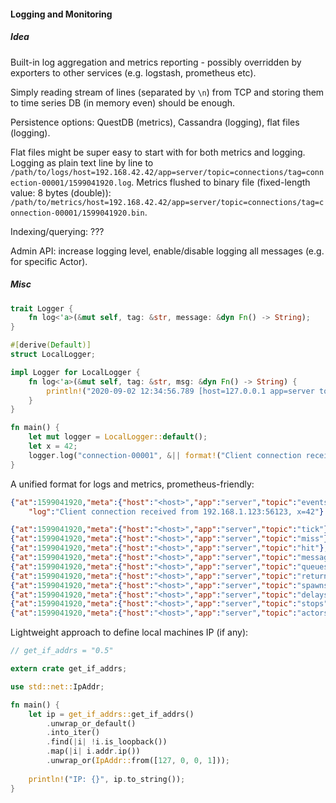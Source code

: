 #### Logging and Monitoring

##### Idea

Built-in log aggregation and metrics reporting - possibly overridden by exporters to other services (e.g. logstash, prometheus etc).

Simply reading stream of lines (separated by `\n`) from TCP and storing them to time series DB (in memory even) should be enough.

Persistence options: QuestDB (metrics), Cassandra (logging), flat files (logging).

Flat files might be super easy to start with for both metrics and logging.
Logging as plain text line by line to `/path/to/logs/host=192.168.42.42/app=server/topic=connections/tag=connection-00001/1599041920.log`.
Metrics flushed to binary file (fixed-length value: 8 bytes (double)): `/path/to/metrics/host=192.168.42.42/app=server/topic=connections/tag=connection-00001/1599041920.bin`.

Indexing/querying: ???

Admin API: increase logging level, enable/disable logging all messages (e.g. for specific Actor).

##### Misc

```rust
trait Logger {
    fn log<'a>(&mut self, tag: &str, message: &dyn Fn() -> String);
}

#[derive(Default)]
struct LocalLogger;

impl Logger for LocalLogger {
    fn log<'a>(&mut self, tag: &str, msg: &dyn Fn() -> String) {
        println!("2020-09-02 12:34:56.789 [host=127.0.0.1 app=server topic=connection tag={}] {}", tag, msg());
    }
}

fn main() {
    let mut logger = LocalLogger::default();
    let x = 42;
    logger.log("connection-00001", &|| format!("Client connection received from 192.168.1.123:56123, x={:?}", x));
}
```

A unified format for logs and metrics, prometheus-friendly:

```json
{"at":1599041920,"meta":{"host":"<host>","app":"server","topic":"events","tag":"connection-00001"},
    "log":"Client connection received from 192.168.1.123:56123, x=42"}
```

```json
{"at":1599041920,"meta":{"host":"<host>","app":"server","topic":"tick"},"val":669207.0}
{"at":1599041920,"meta":{"host":"<host>","app":"server","topic":"miss"},"val":0.0}
{"at":1599041920,"meta":{"host":"<host>","app":"server","topic":"hit"},"val":669207.0}
{"at":1599041920,"meta":{"host":"<host>","app":"server","topic":"messages"},"val":334433.0}
{"at":1599041920,"meta":{"host":"<host>","app":"server","topic":"queues"},"val":334433.0}
{"at":1599041920,"meta":{"host":"<host>","app":"server","topic":"returns"},"val":334691.0}
{"at":1599041920,"meta":{"host":"<host>","app":"server","topic":"spawns"},"val":0.0}
{"at":1599041920,"meta":{"host":"<host>","app":"server","topic":"delays"},"val":83.0}
{"at":1599041920,"meta":{"host":"<host>","app":"server","topic":"stops"},"val":0.0}
{"at":1599041920,"meta":{"host":"<host>","app":"server","topic":"actors"},"val":100004.0}
```

Lightweight approach to define local machines IP (if any):

```rust
// get_if_addrs = "0.5"

extern crate get_if_addrs;

use std::net::IpAddr;

fn main() {
    let ip = get_if_addrs::get_if_addrs()
        .unwrap_or_default()
        .into_iter()
        .find(|i| !i.is_loopback())
        .map(|i| i.addr.ip())
        .unwrap_or(IpAddr::from([127, 0, 0, 1]));
    
    println!("IP: {}", ip.to_string());
}
```
